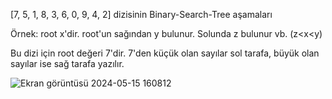 [7, 5, 1, 8, 3, 6, 0, 9, 4, 2] dizisinin Binary-Search-Tree aşamaları

Örnek: root x'dir. root'un sağından y bulunur. Solunda z bulunur vb. (z<x<y)

Bu dizi için root değeri 7'dir. 7'den küçük olan sayılar sol tarafa, büyük olan sayılar ise sağ tarafa yazılır.

![Ekran görüntüsü 2024-05-15 160812](https://github.com/busra-ipek/IBM_Kodluyoruz_CyberStart/assets/151020740/2893fe27-7eb9-4564-b584-7f1a4951ff53)
